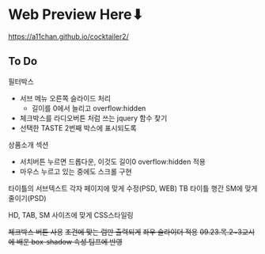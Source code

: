 # Web Preview Here⬇

https://a11chan.github.io/cocktailer2/



## To Do
필터박스
- 서브 메뉴 오른쪽 슬라이드 처리
    - 길이를 0에서 늘리고 overflow:hidden
- 체크박스를 라디오버튼 처럼 쓰는  jquery 함수 찾기
- 선택한 TASTE 2번째 박스에 표시되도록


상품소개 섹션
- 서치버튼 누르면 드롭다운, 이것도 길이0 overflow:hidden 적용
- 마우스 누르고 있는 중에도 스크롤 구현


타이틀의 서브텍스트 각자 페이지에 맞게 수정(PSD, WEB)
TB 타이틀 행간 SM에 맞게 줄이기(PSD)


HD, TAB, SM 사이즈에 맞게 CSS스타일링


~~체크박스 버튼 사용~~
~~조건에 맞는 럼만 출력되게~~
~~좌우 슬라이더 적용~~
~~09.23.목.2~3교시에 배운 box-shadow 속성 팀프에 반영~~